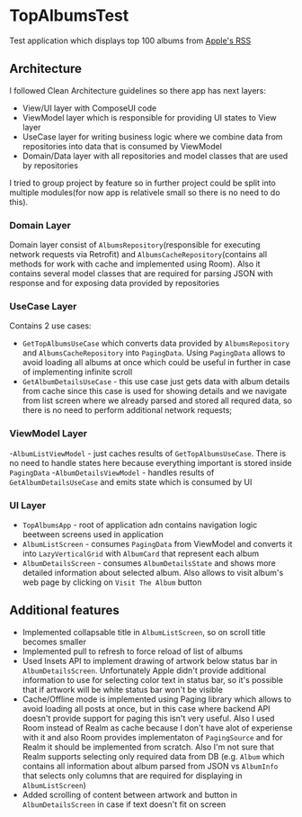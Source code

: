 # TopAlbumsTest

Test application which displays top 100 albums from [Apple's RSS](https://rss.applemarketingtools.com/.
)


## Architecture

I followed Clean Architecture guidelines so there app has next layers:
 - View/UI layer with ComposeUI code
 - ViewModel layer which is responsible for providing UI states to View layer
 - UseCase layer for writing business logic where we combine data from repositories into data that is consumed by ViewModel
 - Domain/Data layer with all repositories and model classes that are used by repositories

I tried to group project by feature so in further project could be split into multiple modules(for now app is relativele small so there is no need to do this).

### Domain Layer
Domain layer consist of `AlbumsRepository`(responsible for executing network requests via Retrofit) and `AlbumsCacheRepository`(contains all methods for work with cache and implemented using Room). Also it contains several model classes that are required for parsing JSON with response and for exposing data provided by repositories

### UseCase Layer
Contains 2 use cases:
 - `GetTopAlbumsUseCase` which converts data provided by `AlbumsRepository` and `AlbumsCacheRepository` into `PagingData`. Using `PagingData` allows to avoid loading all albums at once which could be useful in further in case of implementing infinite scroll
 - `GetAlbumDetailsUseCase` - this use case just gets data with album details from cache since this case is used for showing details and we navigate from list screen where we already parsed and stored all requred data, so there is no need to perform additional network requests;

### ViewModel Layer
 -`AlbumListViewModel` - just caches results of `GetTopAlbumsUseCase`. There is no need to handle states here because everything important is stored inside `PagingData` 
 -`AlbumDetailsViewModel` - handles results of `GetAlbumDetailsUseCase` and emits state which is consumed by UI

 ### UI Layer

 - `TopAlbumsApp` - root of application adn contains navigation logic beetween screens used in application
 - `AlbumListScreen` - consumes `PagingData` from ViewModel and converts it into `LazyVerticalGrid` with `AlbumCard` that represent each album
 - `AlbumDetailsScreen` - consumes `AlbumDetailsState` and shows more detailed information about selected album. Also allows to visit album's web page by clicking on `Visit The Album` button


## Additional features
- Implemented collapsable title in `AlbumListScreen`, so on scroll title becomes smaller
- Implemented pull to refresh to force reload of list of albums
- Used Insets API to implement drawing of artwork below status bar in `AlbumDetailsScreen`. Unfortunately Apple didn't provide additional information to use for selecting color text in status bar, so it's possible that if artwork will be white status bar won't be visible
- Cache/Offline mode is implemented using Paging library which allows to avoid loading all posts at once, but in this case where backend API doesn't provide support for paging this isn't very useful. Also I used Room instead of Realm as cache because I don't have alot of experiense with it and also Room provides implementaton of `PagingSource` and for Realm it should be implemented from scratch. Also I'm not sure that Realm supports selecting only required data from DB (e.g. `Album` which contains all information about album parsed from JSON vs `AlbumInfo` that selects only columns that are required for displaying in `AlbumListScreen`)
- Added scrolling of content between artwork and button in `AlbumDetailsScreen` in case if text doesn't fit on screen